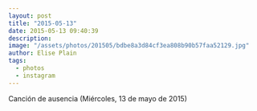 ```yaml
---
layout: post
title: "2015-05-13"
date: 2015-05-13 09:40:39
description: 
image: "/assets/photos/201505/bdbe8a3d84cf3ea808b90b57faa52129.jpg"
author: Elise Plain
tags: 
  - photos
  - instagram
---
```


Canción de ausencia (Miércoles, 13 de mayo de 2015)
<p></p>
